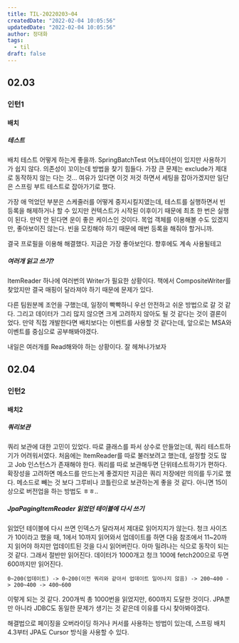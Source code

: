 ```yaml
---
title: TIL-20220203~04
createdDate: "2022-02-04 10:05:56"
updatedDate: "2022-02-04 10:05:56"
author: 정대화
tags:
  - til
draft: false
---
```


## 02.03

### 인턴1

#### 배치

##### 테스트

배치 테스트 어떻게 하는게 좋을까. SpringBatchTest 어노테이션이 있지만 사용하기가 쉽지 않다. 의존성이 꼬이는데 방법을 찾기 힘들다. 가장 큰 문제는 exclude가 제대로 동작하지 않는 다는 것... 여유가 있다면 이것 저것 하면서 세팅을 잡아가겠지만 일단은 스프링 부트 테스트로 잡아가기로 했다.

가장 애 먹었던 부분은 스케줄러를 어떻게 중지시킬지였는데, 테스트를 실행하면서 빈 등록을 해제하거나 할 수 있지만 컨텍스트가 시작된 이후이기 때문에 최초 한 번은 실행이 된다. 만약 안 된다면 운이 좋은 케이스인 것이다. 목업 객체를 이용해볼 수도 있겠지만, 좋아보이진 않는다. 빈을 모킹해야 하기 때문에 매번 등록을 해줘야 할거니까.

결국 프로필을 이용해 해결했다. 지금은 가장 좋아보인다. 향후에도 계속 사용될테고

##### 여러개 읽고 쓰기?

ItemReader 하나에 여러번의 Writer가 필요한 상황이다. 책에서 CompositeWriter를 찾았지만 결국 매핑이 달라져야 하기 때문에 문제가 있다.

다른 팀원분께 조언을 구했는데, 일정이 빡빡하니 우선 안전하고 쉬운 방법으로 갈 것 같다. 그리고 데이터가 그리 많지 않으면 크게 고려하지 않아도 될 것 같다는 것이 결론이었다. 만약 직접 개발한다면 배치보다는 이벤트를 사용할 것 같다는데, 앞으로는 MSA와 이벤트를 중심으로 공부해봐야겠다.

내일은 여러개를 Read해와야 하는 상황이다. 잘 헤쳐나가보자

## 02.04

### 인턴2

#### 배치2

##### 쿼리보관

쿼리 보관에 대한 고민이 있었다. 따로 클래스를 파서 상수로 만들었는데, 쿼리 테스트하기가 어려워서였다. 처음에는 ItemReader를 따로 불러보려고 했는데, 설정할 것도 많고 Job 인스턴스가 존재해야 한다. 쿼리를 따로 보관해두면 단위테스트하기가 편하다. 확장성을 고려하면 메소드를 만드는게 좋겠지만 지금은 쿼리 저장에만 의의를 두기로 했다. 메소드로 빼는 것 보다 그루비나 코틀린으로 보관하는게 좋을 것 같다. 아니면 15이상으로 버전업을 하는 방법도 ㅎㅎ..

##### JpaPagingItemReader 읽었던 테이블에 다시 쓰기

읽었던 테이블에 다시 쓰면 인덱스가 달라져서 제대로 읽어지지가 않는다. 청크 사이즈가 10이라고 했을 때, 1에서 10까지 읽어와서 업데이트를 하면 다음 참조에서 11~20까지 읽어야 하지만 업데이트된 것을 다시 읽어버린다. 아마 밀려나는 식으로 동작이 되는 것 같다. 그래서 절반만 읽어진다. 데이터가 1000개고 청크 100에 fetch200으로 두면 600까지만 읽어진다.

```text
0~200(업데이트) -> 0~200(이전 쿼리와 같아서 업데이트 일어나지 않음) -> 200~400 -> 200~400 -> 400~600
```

이렇게 되는 것 같다. 200개씩 총 1000번을 읽었지만, 600까지 도달한 것이다. JPA뿐만 아니라 JDBC도 동일한 문제가 생기는 것 같은데 이유를 다시 찾아봐야겠다.

해결법으로 페이징을 오버라이딩 하거나 커서를 사용하는 방법이 있는데, 스프링 배치 4.3부터 JPA도 Cursor 방식을 사용할 수 있다.
